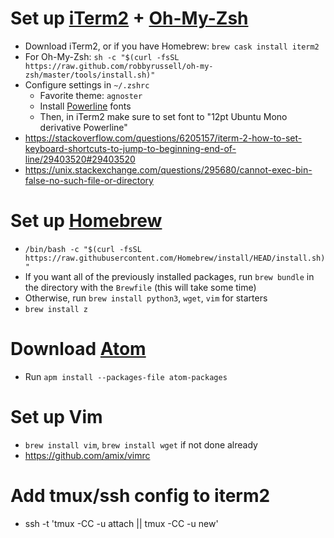 # Set up [iTerm2](https://www.iterm2.com/) + [Oh-My-Zsh](https://github.com/robbyrussell/oh-my-zsh)
  - Download iTerm2, or if you have Homebrew: `brew cask install iterm2`
  - For Oh-My-Zsh: `sh -c "$(curl -fsSL https://raw.github.com/robbyrussell/oh-my-zsh/master/tools/install.sh)"`
  - Configure settings in `~/.zshrc`
    - Favorite theme: `agnoster`
    - Install [Powerline](https://github.com/powerline/fonts) fonts
    - Then, in iTerm2 make sure to set font to "12pt Ubuntu Mono derivative Powerline"
  - https://stackoverflow.com/questions/6205157/iterm-2-how-to-set-keyboard-shortcuts-to-jump-to-beginning-end-of-line/29403520#29403520
  - https://unix.stackexchange.com/questions/295680/cannot-exec-bin-false-no-such-file-or-directory


# Set up [Homebrew](https://brew.sh/)
  - `/bin/bash -c "$(curl -fsSL https://raw.githubusercontent.com/Homebrew/install/HEAD/install.sh)"`
  - If you want all of the previously installed packages, run `brew bundle` in the directory with the `Brewfile` (this will take some time)
  - Otherwise, run `brew install python3`, `wget`, `vim` for starters
  - `brew install z`

# Download [Atom](https://atom.io/)
  - Run `apm install --packages-file atom-packages`

# Set up Vim
  - `brew install vim`, `brew install wget` if not done already
  - https://github.com/amix/vimrc

# Add tmux/ssh config to iterm2
  - ssh <hostname> -t 'tmux -CC -u attach || tmux -CC -u new'
